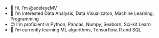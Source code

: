 - 👋 Hi, I’m @adeleyeMV
- 👀 I’m interested  Data Analysis, Data Visualizaton, Machine Learning, Programming
- 😍 I'm proficient in  Python, Pandas, Numpy, Seaborn, Sci-kit Learn
- 🌱 I’m currently learning ML algorithms, Tensorflow, R and SQL
